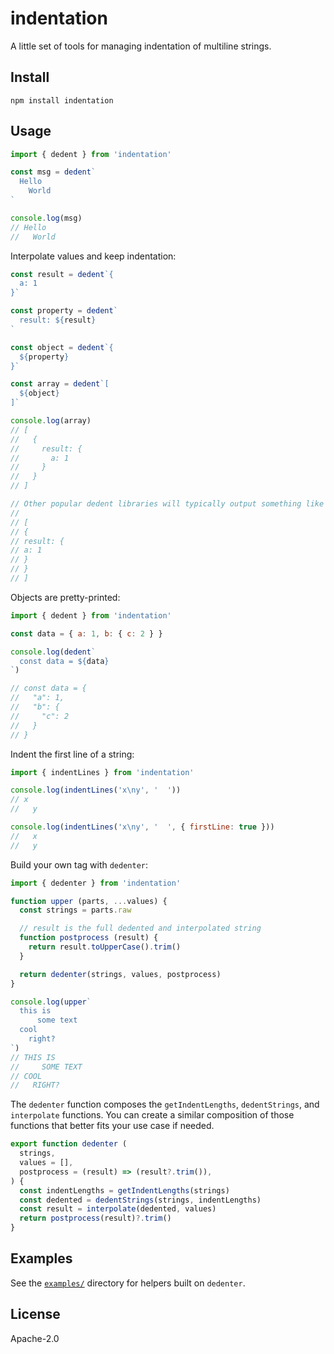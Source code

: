 # indentation

A little set of tools for managing indentation of multiline strings.

## Install

```
npm install indentation
```

## Usage

```js
import { dedent } from 'indentation'

const msg = dedent`
  Hello
    World
`

console.log(msg)
// Hello
//   World
```

Interpolate values and keep indentation:

```js
const result = dedent`{
  a: 1
}`

const property = dedent`
  result: ${result}
`

const object = dedent`{
  ${property}
}`

const array = dedent`[
  ${object}
]`

console.log(array)
// [
//   {
//     result: {
//       a: 1
//     }
//   }
// ]

// Other popular dedent libraries will typically output something like this:
//
// [
// {
// result: {
// a: 1
// }
// }
// ]
```

Objects are pretty-printed:

```js
import { dedent } from 'indentation'

const data = { a: 1, b: { c: 2 } }

console.log(dedent`
  const data = ${data}
`)

// const data = {
//   "a": 1,
//   "b": {
//     "c": 2
//   }
// }
```

Indent the first line of a string:

```js
import { indentLines } from 'indentation'

console.log(indentLines('x\ny', '  '))
// x
//   y

console.log(indentLines('x\ny', '  ', { firstLine: true }))
//   x
//   y
```

Build your own tag with `dedenter`:

```js
import { dedenter } from 'indentation'

function upper (parts, ...values) {
  const strings = parts.raw

  // result is the full dedented and interpolated string
  function postprocess (result) {
    return result.toUpperCase().trim()
  }

  return dedenter(strings, values, postprocess)
}

console.log(upper`
  this is
      some text
  cool
    right?
`)
// THIS IS
//     SOME TEXT
// COOL
//   RIGHT?
```

The `dedenter` function composes the `getIndentLengths`, `dedentStrings`, and `interpolate` functions. You can create a similar composition of those functions that better fits your use case if needed.

```js
export function dedenter (
  strings,
  values = [],
  postprocess = (result) => (result?.trim()),
) {
  const indentLengths = getIndentLengths(strings)
  const dedented = dedentStrings(strings, indentLengths)
  const result = interpolate(dedented, values)
  return postprocess(result)?.trim()
}
```

## Examples

See the [`examples/`](examples/) directory for helpers built on `dedenter`.

## License

Apache-2.0

